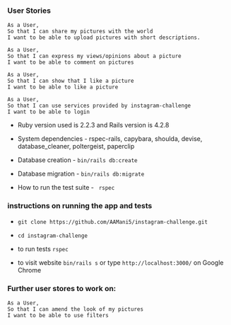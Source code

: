 ### User Stories
```
As a User,
So that I can share my pictures with the world
I want to be able to upload pictures with short descriptions.

As a User,
So that I can express my views/opinions about a picture
I want to be able to comment on pictures

As a User,
So that I can show that I like a picture
I want to be able to like a picture

As a User,
So that I can use services provided by instagram-challenge
I want to be able to login

```

* Ruby version used is 2.2.3 and Rails version is 4.2.8

* System dependencies - rspec-rails, capybara, shoulda, devise, database_cleaner, poltergeist, paperclip

* Database creation - ```bin/rails db:create```

* Database migration - ```bin/rails db:migrate```

* How to run the test suite - ``` rspec```

### instructions on running the app and tests
- ```git clone https://github.com/AAMani5/instagram-challenge.git```

- ```cd instagram-challenge```

- to run tests ``` rspec ```

- to visit website ``` bin/rails s ``` or type ``` http://localhost:3000/ ``` on Google Chrome

### Further user stores to work on:

```
As a User,
So that I can amend the look of my pictures
I want to be able to use filters
```
